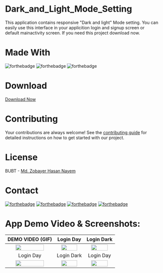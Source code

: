 # Dark_and_Light_Mode_Setting
This application contains responsive "Dark and light" Mode setting. You can easily use this interface in your applicition login and signup screen or default mainactivity screen. If you need this project download now.

# Made With
![forthebadge](https://img.shields.io/badge/Android_Studio-5C2D91?style=for-the-badge&logo=android%20studio&logoColor=white)
![forthebadge](https://img.shields.io/badge/Firebase-00000F?style=for-the-badge&logo=firebase&logoColor=white)
![forthebadge](https://img.shields.io/badge/Java-5C2D91?style=for-the-badge&logo=java&logoColor=white)


# Download
[Download Now](https://codeload.github.com/zobayerdev/Dark_and_Light_Mode_Setting/zip/refs/heads/main)

# Contributing
Your contributions are always welcome! See the [contributing guide](CONTRIBUTING.md) for detailed instructions on how to get started with our project.

# License
BUBT - [Md. Zobayer Hasan Nayem](https://github.com/zobayerdev/)

# Contact
[![forthebadge](https://img.shields.io/badge/Gmail-D14836?style=for-the-badge&logo=gmail&logoColor=white)](https://mail.google.com/mail/?view=cm&fs=1&to=zobayer.dev@gmail.com)
[![forthebadge](https://img.shields.io/badge/Facebook-D14836?style=for-the-badge&logo=facebook&logoColor=white)](https://www.facebook.com/zobayerdev/)
[![forthebadge](https://img.shields.io/badge/LinkedIn-D14836?style=for-the-badge&logo=linkedin&logoColor=white)](https://www.linkedin.com/in/zobayerdev/)
[![forthebadge](https://img.shields.io/badge/Instagram-D14836?style=for-the-badge&logo=instagram&logoColor=white)](https://www.instagram.com/zobayerdev/)


# App Demo Video & Screenshots:

| DEMO VIDEO (GIF) | Login Day |  Login Dark | 
| :---:       |    :----:   | :----:   | 
| <img src="https://user-images.githubusercontent.com/74914169/207235365-ef09ee18-45e5-4c41-8907-bf64580684e0.gif" width=80% height=80% >       |  <img src="https://user-images.githubusercontent.com/74914169/207235118-71d61a4b-ba9a-4297-8228-bef6ae285b04.jpg" width=80% height=80%  >     |  <img src="https://user-images.githubusercontent.com/74914169/207235191-702b173f-c6d2-4ee5-a565-ef41dfbab950.jpg" width=80% height=80% >  |
| Login Day | Login Dark |  Login Day |
| <img src="https://user-images.githubusercontent.com/74914169/207235118-71d61a4b-ba9a-4297-8228-bef6ae285b04.jpg" width=80% height=80% >      |  <img src="https://user-images.githubusercontent.com/74914169/207235191-702b173f-c6d2-4ee5-a565-ef41dfbab950.jpg" width=80% height=80% >    |  <img src="https://user-images.githubusercontent.com/74914169/207235118-71d61a4b-ba9a-4297-8228-bef6ae285b04.jpg" width=80% height=80% >  |
